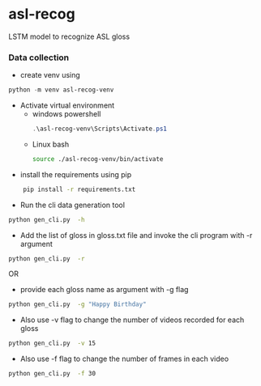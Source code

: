 # asl-recog
LSTM model to recognize ASL gloss

### Data collection
- create venv using 

```powershell
python -m venv asl-recog-venv
```

- Activate virtual environment
    - windows powershell
        ```powershell
        .\asl-recog-venv\Scripts\Activate.ps1
        ```
    - Linux bash
        ```bash
        source ./asl-recog-venv/bin/activate
        ```
- install the requirements using pip

```bash
    pip install -r requirements.txt
```
- Run the cli data generation tool

```bash
python gen_cli.py  -h 
```

- Add the list of gloss in gloss.txt file and invoke the cli program with -r argument

```bash
python gen_cli.py  -r
```

OR

- provide each gloss name as argument with -g flag

```bash
python gen_cli.py  -g "Happy Birthday"
```

- Also use -v flag to change the number of videos recorded for each gloss

```bash
python gen_cli.py  -v 15
```
- Also use -f flag to change the number of frames in each video

```bash
python gen_cli.py  -f 30
```

